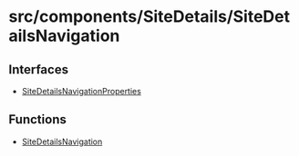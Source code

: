 # src/components/SiteDetails/SiteDetailsNavigation

## Interfaces

- [SiteDetailsNavigationProperties](interfaces/SiteDetailsNavigationProperties.md)

## Functions

- [SiteDetailsNavigation](functions/SiteDetailsNavigation.md)
